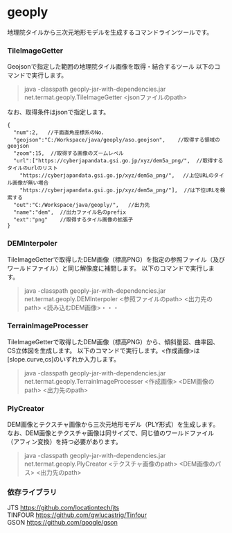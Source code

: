 # geoply

地理院タイルから三次元地形モデルを生成するコマンドラインツールです。

### TileImageGetter
Geojsonで指定した範囲の地理院タイル画像を取得・結合するツール
以下のコマンドで実行します。

>java -classpath geoply-jar-with-dependencies.jar net.termat.geoply.TileImageGetter <jsonファイルのpath>

なお、取得条件はjsonで指定します。 
```
{
  "num":2,   //平面直角座標系のNo.
  "geojson":"C:/Workspace/java/geoply/aso.geojson",    //取得する領域のgeojson
  "zoom":15,  //取得する画像のズームレベル
  "url":["https://cyberjapandata.gsi.go.jp/xyz/dem5a_png/",  //取得するタイルのurlのリスト
	"https://cyberjapandata.gsi.go.jp/xyz/dem5a_png/",　 //上位URLのタイル画像が無い場合
	"https://cyberjapandata.gsi.go.jp/xyz/dem5a_png/"],  //は下位URLを検索する
  "out":"C:/Workspace/java/geoply/",   //出力先
  "name":"dem",  //出力ファイル名のprefix
  "ext":"png"    //取得するタイル画像の拡張子
}
```  
### DEMInterpoler
TileImageGetterで取得したDEM画像（標高PNG）を指定の参照ファイル（及びワールドファイル）と同じ解像度に補間します。
以下のコマンドで実行します。

>java -classpath geoply-jar-with-dependencies.jar net.termat.geoply.DEMInterpoler <参照ファイルのpath> <出力先のpath> <読み込むDEM画像>・・・

### TerrainImageProcesser
TileImageGetterで取得したDEM画像（標高PNG）から、傾斜量図、曲率図、CS立体図を生成します。
以下のコマンドで実行します。<作成画像>は[slope.curve,cs]のいずれか入力します。

>java -classpath geoply-jar-with-dependencies.jar net.termat.geoply.TerrainImageProcesser <作成画像> <DEM画像のpath> <出力先のpath>

### PlyCreator
DEM画像とテクスチャ画像から三次元地形モデル（PLY形式）を生成します。
なお、DEM画像とテクスチャ画像は同サイズで、同じ値のワールドファイル（アフィン変換）を持つ必要があります。

>java -classpath geoply-jar-with-dependencies.jar net.termat.geoply.PlyCreator <テクスチャ画像のpath> <DEM画像のパス> <出力先のpath>

### 依存ライブラリ
JTS https://github.com/locationtech/jts<br />
TINFOUR https://github.com/gwlucastrig/Tinfour<br />
GSON https://github.com/google/gson<br />

